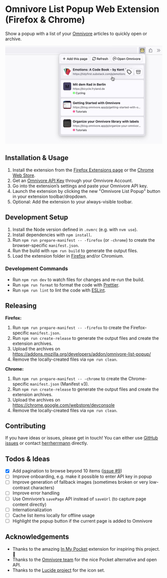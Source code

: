 # Omnivore List Popup Web Extension (Firefox & Chrome)

Show a popup with a list of your [Omnivore](https://omnivore.app/) articles to quickly open or archive.

![Screenshot of the extension running in a browser](docs/screenshot.jpg)

## Installation & Usage

1. Install the extension from the [Firefox Extensions page](https://addons.mozilla.org/firefox/addon/omnivore-list-popup/) or the [Chrome Web Store](https://chrome.google.com/webstore/detail/omnivore-list-popup/dnfckbihnohkfoaclfckbcebclmhleni).
2. Get an [Omnivore API Key](https://omnivore.app/settings/api) through your Omnivore Account.
3. Go into the extension’s settings and paste your Omnivore API key.
4. Launch the extension by clicking the new "Omnivore List Popup" button in your extension toolbar/dropdown.
5. Optional: Add the extension to your always-visible toolbar.

## Development Setup

1. Install the Node version defined in `.nvmrc` (e.g. with `nvm use`).
2. Install dependencies with `npm install`.
3. Run `npm run prepare-manifest -- -firefox` (or `-chrome`) to create the browser-specific `manifest.json`.
4. Run the build with `npm run build` to generate the output files.
5. Load the extension folder in [Firefox](about:debugging#/runtime/this-firefox) and/or Chromium.

### Development Commands

- Run `npm run dev` to watch files for changes and re-run the build.
- Run `npm run format` to format the code with [Prettier](https://prettier.io/).
- Run `npm run lint` to lint the code with [ESLint](https://eslint.org/).

## Releasing

**Firefox:**

1. Run `npm run prepare-manifest -- -firefox` to create the Firefox-specific `manifest.json`.
2. Run `npm run create-release` to generate the output files and create the extension archives.
3. Upload the archives on https://addons.mozilla.org/developers/addon/omnivore-list-popup/
4. Remove the locally-created files via `npm run clean`.

**Chrome:**

1. Run `npm run prepare-manifest -- -chrome` to create the Chrome-specific `manifest.json` (Manifest v3).
2. Run `npm run create-release` to generate the output files and create the extension archives.
3. Upload the archives on https://chrome.google.com/webstore/devconsole
4. Remove the locally-created files via `npm run clean`.

## Contributing

If you have ideas or issues, please get in touch! You can either use [GitHub issues](https://github.com/herrherrmann/omnivore-list-popup/issues) or contact [herrherrmann](https://github.com/herrherrmann/) directly.

## Todos & Ideas

- [x] Add pagination to browse beyond 10 items ([issue #9](https://github.com/herrherrmann/omnivore-list-popup/issues/9))
- [ ] Improve onboarding, e.g. make it possible to enter API key in popup
- [ ] Improve generation of fallback images (sometimes broken or very low-contrast characters)
- [ ] Improve error handling
- [ ] Use Omnivore’s `savePage` API instead of `saveUrl` (to capture page content directly)
- [ ] Internationalization
- [ ] Cache list items locally for offline usage
- [ ] Highlight the popup button if the current page is added to Omnivore

## Acknowledgements

- Thanks to the amazing [In My Pocket](https://inmypocketaddon.com/) extension for inspiring this project. 👏
- Thanks to the [Omnivore team](https://omnivore.app/) for the nice Pocket alternative and open API.
- Thanks to the [Lucide project](https://lucide.dev/) for the icon set.
